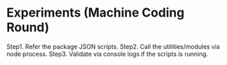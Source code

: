 # Experiments (Machine Coding Round)

Step1. Refer the package JSON scripts.
Step2. Call the utilities/modules via node process.
Step3. Validate via console logs if the scripts is running.
